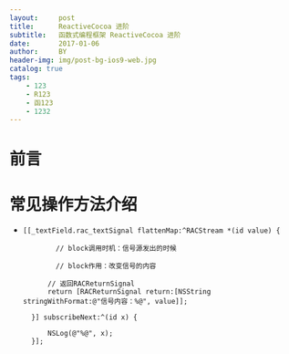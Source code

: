 ```yaml
---
layout:     post
title:      ReactiveCocoa 进阶
subtitle:   函数式编程框架 ReactiveCocoa 进阶
date:       2017-01-06
author:     BY
header-img: img/post-bg-ios9-web.jpg
catalog: true
tags:
    - 123
    - R123
    - 函123
    - 1232
---
```

# 前言

>



# 常见操作方法介绍

- ```
  [[_textField.rac_textSignal flattenMap:^RACStream *(id value) {
	      
	      // block调用时机：信号源发出的时候
	      
	      // block作用：改变信号的内容
        
        // 返回RACReturnSignal
        return [RACReturnSignal return:[NSString stringWithFormat:@"信号内容：%@", value]];
        
    }] subscribeNext:^(id x) {
        
        NSLog(@"%@", x);
    }];
  ```
  
  
  
  
